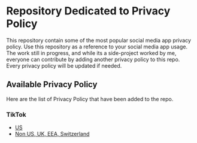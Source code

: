 # Repository Dedicated to Privacy Policy
This repository contain some of the most popular social media app privacy policy.
Use this repository as a reference to your social media app usage.
The work still in progress, and while its a side-project worked by me, everyone can contribute by adding another privacy policy to this repo.
Every privacy policy will be updated if needed.

## Available Privacy Policy
Here are the list of Privacy Policy that have been added to the repo.
### TikTok
- [US](https://github.com/ryuu12/privacy-policy/blob/main/TikTok(US).md)
- [Non US, UK, EEA, Switzerland](https://github.com/ryuu12/privacy-policy/blob/main/TikTok%20(Non%20US%2C%20EEA%2C%20UK%2C%20Switzerland).md)
